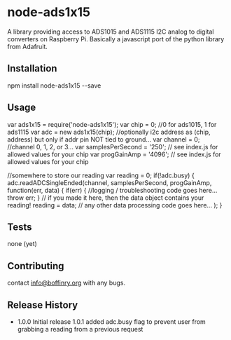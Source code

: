 node-ads1x15
=========

A library providing access to ADS1015 and ADS1115 I2C analog to digital converters on Raspberry Pi. Basically a javascript port of the python library from Adafruit.

## Installation

  npm install node-ads1x15 --save

## Usage

  var ads1x15 = require('node-ads1x15');
  var chip = 0; //0 for ads1015, 1 for ads1115
  var adc = new ads1x15(chip); //optionally i2c address as (chip, address) but only if addr pin NOT tied to ground...
  var channel = 0; //channel 0, 1, 2, or 3...
  var samplesPerSecond = '250'; // see index.js for allowed values for your chip
  var progGainAmp = '4096'; // see index.js for allowed values for your chip

  //somewhere to store our reading 
  var reading  = 0;
  if(!adc.busy)
  {
    adc.readADCSingleEnded(channel, samplesPerSecond, progGainAmp, function(err, data) { 
      if(err)
      {
        //logging / troubleshooting code goes here...
        throw err;
      }
      // if you made it here, then the data object contains your reading!
      reading = data;
      // any other data processing code goes here...
    );
  }
  
## Tests

  none (yet)

## Contributing

  contact info@boffinry.org with any bugs.

## Release History

* 1.0.0 Initial release
  1.0.1 added adc.busy flag to prevent user from grabbing a reading from a previous request